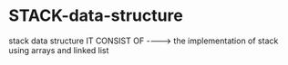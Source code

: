 # STACK-data-structure
stack data structure
IT CONSIST OF ---->
the implementation of stack using arrays and linked list
